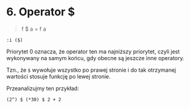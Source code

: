 
# 6. Operator $

> f $ a = f a

    :i ($)

Priorytet 0 oznacza, że operator ten ma najniższy priorytet, czyli jest wykonywany na samym końcu, gdy obecne są jeszcze inne operatory.

Tzn., że `$` wywołuje wszystko po prawej stronie i do tak otrzymanej wartości stosuje funkcję po lewej stronie.

Przeanalizujmy ten przykład:

    (2^) $ (*30) $ 2 + 2

